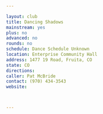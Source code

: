 ```yaml
---

layout: club
title: Dancing Shadows
mainstream: yes
plus: no
advanced: no
rounds: no
schedule: Dance Schedule Unknown
location: Enterprise Community Hall
address: 1477 19 Road, Fruita, CO
state: CO
directions: 
caller: Pat McBride
contact: (970) 434-3543
website: 



---
```


